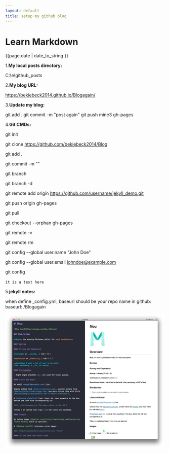 ```yaml
---
layout: default
title: setup my github blog
---
```


# Learn Markdown


<p>{{page.date | date_to_string }}</p>


1.**My local posts directory:**

C:\e\github\_posts


2.**My blog URL:**

https://bekiebeck2014.github.io/Blogagain/


3.**Update my blog:**

git add .
git commit -m "post again"
git push mine3 gh-pages


4.**Git CMDs:**

git init

git clone https://github.com/bekiebeck2014/Blog

git add .

git commit -m ""

git branch

git branch -d

git remote add origin https://github.com/username/jekyll_demo.git

git push origin gh-pages

git pull

git checkout --orphan gh-pages

git remote -v

git remote rm 

git config --global user.name "John Doe"

git config --global user.email johndoe@example.com 

git config

`it is a test here`


5.**jekyll notes:**

when define _config.yml, baseurl should be your repo name in github:
baseurl: /Blogagain


![it is a pic here](/images/markdown.jpg)
